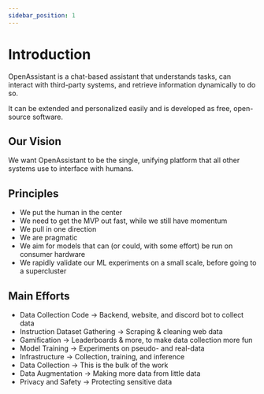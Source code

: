 ```yaml
---
sidebar_position: 1
---
```


# Introduction

OpenAssistant is a chat-based assistant that understands tasks, can interact with third-party systems, and retrieve information dynamically to do so.

It can be extended and personalized easily and is developed as free, open-source software.

## Our Vision

We want OpenAssistant to be the single, unifying platform that all other systems use to interface with humans.

## Principles

- We put the human in the center
- We need to get the MVP out fast, while we still have momentum
- We pull in one direction
- We are pragmatic
- We aim for models that can (or could, with some effort) be run on consumer hardware
- We rapidly validate our ML experiments on a small scale, before going to a supercluster

## Main Efforts

- Data Collection Code → Backend, website, and discord bot to collect data
- Instruction Dataset Gathering → Scraping & cleaning web data
- Gamification → Leaderboards & more, to make data collection more fun
- Model Training → Experiments on pseudo- and real-data
- Infrastructure → Collection, training, and inference
- Data Collection → This is the bulk of the work
- Data Augmentation → Making more data from little data
- Privacy and Safety → Protecting sensitive data

